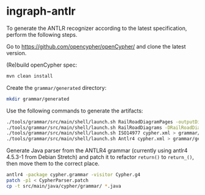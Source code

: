 # ingraph-antlr

To generate the ANTLR recognizer according to the latest specification, perform the following steps.

Go to <https://github.com/opencypher/openCypher/> and clone the latest version.

(Re)build openCypher spec:

```bash
mvn clean install
```

Create the `grammar/generated` directory:

```bash
mkdir grammar/generated
```

Use the following commands to generate the artifacts:

```bash
./tools/grammar/src/main/shell/launch.sh RailRoadDiagramPages -outputDir=grammar/generated/railroad cypher.xml
./tools/grammar/src/main/shell/launch.sh RailRoadDiagrams -DRailRoadDiagrams.inlineNone=true -outputDir=grammar/generated/railroad/raw cypher.xml
./tools/grammar/src/main/shell/launch.sh ISO14977 cypher.xml > grammar/generated/cypher.ebnf
./tools/grammar/src/main/shell/launch.sh Antlr4 cypher.xml > grammar/generated/Cypher.g4
```

Generate Java parser from the ANTLR4 grammar (currently using antlr4 4.5.3-1 from Debian Stretch) and patch it to refactor `return()` to `return_()`, then move them to the correct place.

```bash
antlr4 -package cypher.grammar -visitor Cypher.g4
patch -p1 < CypherParser.patch
cp -t src/main/java/cypher/grammar/ *.java
```
